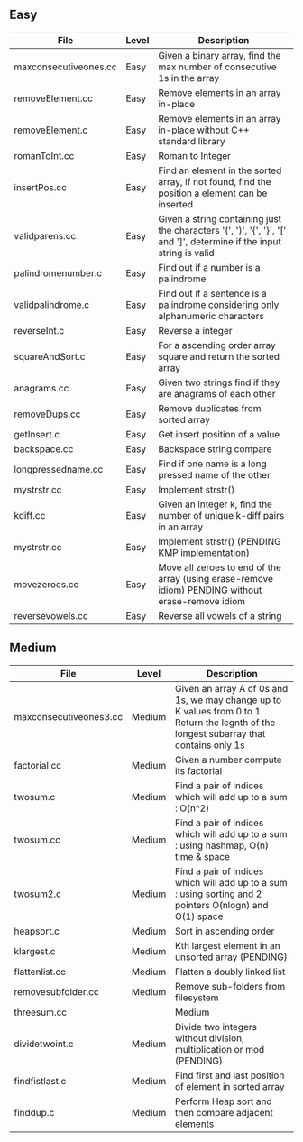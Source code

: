 ## Easy
| File | Level | Description |
| --- | --- | --- |
| maxconsecutiveones.cc | Easy | Given a binary array, find the max number of consecutive 1s in the array
| removeElement.cc | Easy | Remove elements in an array in-place
| removeElement.c | Easy | Remove elements in an array in-place without C++ standard library
| romanToInt.cc | Easy | Roman to Integer
| insertPos.cc | Easy | Find an element in the sorted array, if not found, find the position a element can be inserted
| validparens.cc | Easy | Given a string containing just the characters '(', ')', '{', '}', '[' and ']', determine if the input string is valid
| palindromenumber.c | Easy | Find out if a number is a palindrome
| validpalindrome.c | Easy | Find out if a sentence is a palindrome considering only alphanumeric characters
| reverseInt.c | Easy | Reverse a integer
| squareAndSort.c | Easy | For a ascending order array square and return the sorted array
| anagrams.cc | Easy | Given two strings find if they are anagrams of each other
| removeDups.cc | Easy | Remove duplicates from sorted array 
| getInsert.c | Easy | Get insert position of a value
| backspace.cc | Easy | Backspace string compare
| longpressedname.cc | Easy | Find if one name is a long pressed name of the other
| mystrstr.cc | Easy | Implement strstr()
| kdiff.cc | Easy | Given an integer k, find the number of unique k-diff pairs in an array 
| mystrstr.cc | Easy | Implement strstr() (PENDING KMP implementation)
| movezeroes.cc | Easy | Move all zeroes to end of the array (using erase-remove idiom) PENDING without erase-remove idiom
| reversevowels.cc | Easy | Reverse all vowels of a string

## Medium
| File | Level | Description |
| --- | --- | --- |
| maxconsecutiveones3.cc | Medium | Given an array A of 0s and 1s, we may change up to K values from 0 to 1. Return the legnth of the longest subarray that contains only 1s 
| factorial.cc | Medium | Given a number compute its factorial 
| twosum.c | Medium | Find a pair of indices which will add up to a sum : O(n^2)
| twosum.cc | Medium | Find a pair of indices which will add up to a sum : using hashmap, O(n) time & space
| twosum2.c | Medium | Find a pair of indices which will add up to a sum : using sorting and 2 pointers O(nlogn) and O(1) space
| heapsort.c | Medium | Sort in ascending order
| klargest.c | Medium | Kth largest element in an unsorted array (PENDING)
| flattenlist.cc | Medium | Flatten a doubly linked list
| removesubfolder.cc | Medium | Remove sub-folders from filesystem
| threesum.cc | | Medium | find a unique triplet that sums to 0 (PENDING)
| dividetwoint.c | Medium | Divide two integers without division, multiplication or mod (PENDING)
| findfistlast.c | Medium | Find first and last position of element in sorted array
| finddup.c | Medium | Perform Heap sort and then compare adjacent elements
